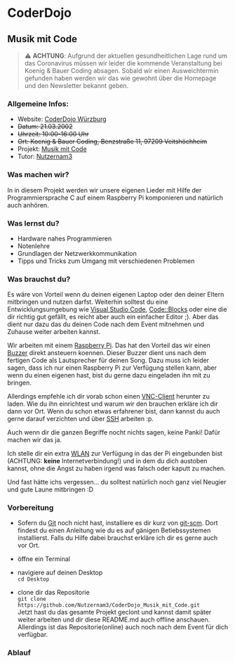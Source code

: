 # CoderDojo 

## Musik mit Code

> :warning: **ACHTUNG**: Aufgrund der aktuellen gesundheitlichen Lage rund um das Coronavirus müssen wir leider die kommende Veranstaltung bei Koenig & Bauer Coding absagen. Sobald wir einen Ausweichtermin gefunden haben werden wir das wie gewohnt über die Homepage und den Newsletter bekannt geben.


### Allgemeine Infos:
- Website: [CoderDojo Würzburg](https://www.coderdojo-wue.de/)
- ~~Datum: 21.03.2002~~
- ~~Uhrzeit: 10:00-16:00 Uhr~~
- ~~Ort: Koenig & Bauer Coding, Benzstraße 11, 97209 Veitshöchheim~~
- Projekt: [Musik mit Code](https://github.com/CoderDojo-Wurzburg/musik_mit_code)
- Tutor: [Nutzernam3](https://github.com/Nutzernam3)

### Was machen wir?
In in diesem Projekt werden wir unsere eigenen Lieder mit Hilfe der Programmiersprache C auf einem Raspberry Pi komponieren und natürlich auch anhören.

### Was lernst du?
- Hardware nahes Programmieren
- Notenlehre 
- Grundlagen der Netzwerkkommunikation
- Tipps und Tricks zum Umgang mit verschiedenen Problemen

### Was brauchst du?
Es wäre von Vorteil wenn du deinen eigenen Laptop oder den deiner Eltern mitbringen und nutzen darfst. Weiterhin solltest du eine Entwicklungsumgebung wie [Visual Studio Code](https://code.visualstudio.com), [Code::Blocks](http://www.codeblocks.org) oder eine die dir richtig gut gefällt, es reicht aber auch ein einfacher Editor ;). 
Aber das dient nur dazu das du deinen Code nach dem Event mitnehmen und Zuhause weiter arbeiten kannst. 

Wir arbeiten mit einem [Raspberry Pi](https://de.wikipedia.org/wiki/Raspberry_Pi). Das hat den Vorteil das wir einen [Buzzer](https://de.wikipedia.org/wiki/Summer_(Elektronik)) direkt ansteuern koennen. Dieser Buzzer dient uns nach dem fertigen Code als Lautsprecher für deinen Song. Dazu muss ich leider sagen, dass ich nur einen Raspberry Pi zur Verfügung stellen kann, aber wenn du einen eigenen hast, bist du gerne dazu eingeladen ihn mit zu bringen.  

Allerdings empfehle ich dir vorab schon einen [VNC-Client](https://www.realvnc.com/de/connect/download/viewer/) herunter zu laden. Wie du ihn einrichtest und warum wir den brauchen erkläre ich dir dann vor Ort. Wenn du schon etwas erfahrener bist, dann kannst du auch gerne darauf verzichten und über [SSH](https://de.wikipedia.org/wiki/Secure_Shell) arbeiten :p.

Auch wenn dir die ganzen Begriffe nocht nichts sagen, keine Panki! Dafür machen wir das ja.

Ich stelle dir ein extra [WLAN](https://de.wikipedia.org/wiki/Wireless_Local_Area_Network) zur Verfügung in das der Pi eingebunden bist (ACHTUNG: <b>keine</b> Internetverbindung!) und in dem du dich austoben kannst, ohne die Angst zu haben irgend was falsch oder kaputt zu machen.

Und fast hätte ichs vergessen... du solltest natürlich noch ganz viel Neugier und gute Laune mitbringen :D 

### Vorbereitung

- Sofern du [Git](https://de.wikipedia.org/wiki/Git) noch nicht hast, installiere es dir kurz von [git-scm](https://git-scm.com/book/de/v2/Erste-Schritte-Git-installieren). Dort findest du einen Anleitung wie du es auf gänigen Betiebssystemen installierst. Falls du Hilfe dabei brauchst erkläre ich dir es gerne auch vor Ort.

- öffne ein Terminal

- navigiere auf deinen Desktop <br/>```cd Desktop```

- clone dir das Repositorie<br/>
```git clone https://github.com/Nutzernam3/CoderDojo_Musik_mit_Code.git ```<br/> Jetzt hast du das gesamte Projekt geclont und kannst damit später weiter arbeiten und dir diese README.md auch offline anschauen. Allerdings ist das Repositorie(online) auch noch nach dem Event für dich verfügbar.


### Ablauf

